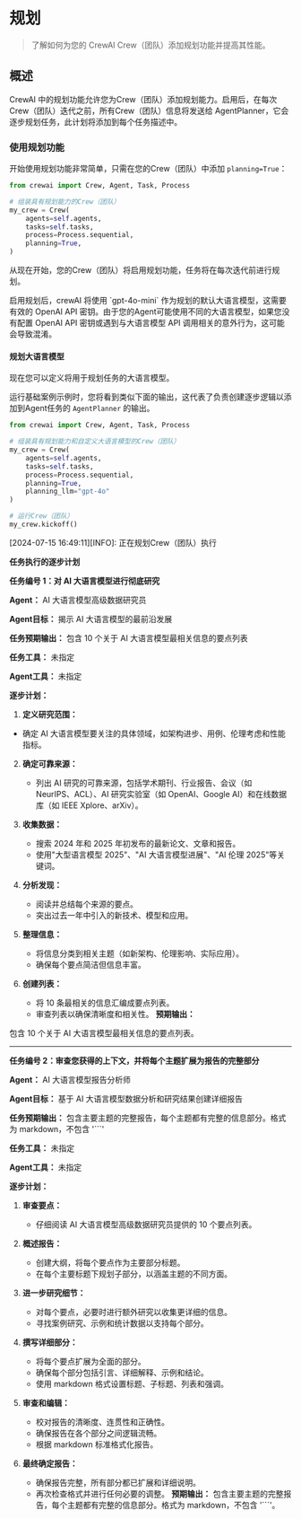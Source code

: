 # 规划

> 了解如何为您的 CrewAI Crew（团队）添加规划功能并提高其性能。

## 概述

CrewAI 中的规划功能允许您为Crew（团队）添加规划能力。启用后，在每次Crew（团队）迭代之前，所有Crew（团队）信息将发送给 AgentPlanner，它会逐步规划任务，此计划将添加到每个任务描述中。

### 使用规划功能

开始使用规划功能非常简单，只需在您的Crew（团队）中添加 `planning=True`：


```python
from crewai import Crew, Agent, Task, Process

# 组装具有规划能力的Crew（团队）
my_crew = Crew(
    agents=self.agents,
    tasks=self.tasks,
    process=Process.sequential,
    planning=True,
)
```


从现在开始，您的Crew（团队）将启用规划功能，任务将在每次迭代前进行规划。

<Warning>
  启用规划后，crewAI 将使用 `gpt-4o-mini` 作为规划的默认大语言模型，这需要有效的 OpenAI API 密钥。由于您的Agent可能使用不同的大语言模型，如果您没有配置 OpenAI API 密钥或遇到与大语言模型 API 调用相关的意外行为，这可能会导致混淆。
</Warning>

#### 规划大语言模型

现在您可以定义将用于规划任务的大语言模型。

运行基础案例示例时，您将看到类似下面的输出，这代表了负责创建逐步逻辑以添加到Agent任务的 `AgentPlanner` 的输出。


```python
from crewai import Crew, Agent, Task, Process

# 组装具有规划能力和自定义大语言模型的Crew（团队）
my_crew = Crew(
    agents=self.agents,
    tasks=self.tasks,
    process=Process.sequential,
    planning=True,
    planning_llm="gpt-4o"
)

# 运行Crew（团队）
my_crew.kickoff()
```

[2024-07-15 16:49:11][INFO]: 正在规划Crew（团队）执行

**任务执行的逐步计划**

**任务编号 1：对 AI 大语言模型进行彻底研究**

**Agent：** AI 大语言模型高级数据研究员

**Agent目标：** 揭示 AI 大语言模型的最前沿发展

**任务预期输出：** 包含 10 个关于 AI 大语言模型最相关信息的要点列表

**任务工具：** 未指定

**Agent工具：** 未指定

**逐步计划：**

1. **定义研究范围：**
- 确定 AI 大语言模型要关注的具体领域，如架构进步、用例、伦理考虑和性能指标。

2. **确定可靠来源：**
   - 列出 AI 研究的可靠来源，包括学术期刊、行业报告、会议（如 NeurIPS、ACL）、AI 研究实验室（如 OpenAI、Google AI）和在线数据库（如 IEEE
Xplore、arXiv）。

3. **收集数据：**
   - 搜索 2024 年和 2025 年初发布的最新论文、文章和报告。
   - 使用"大型语言模型 2025"、"AI 大语言模型进展"、"AI 伦理 2025"等关键词。
4. **分析发现：**
   - 阅读并总结每个来源的要点。
   - 突出过去一年中引入的新技术、模型和应用。
5. **整理信息：**
   - 将信息分类到相关主题（如新架构、伦理影响、实际应用）。
   - 确保每个要点简洁但信息丰富。
6. **创建列表：**
   - 将 10 条最相关的信息汇编成要点列表。
   - 审查列表以确保清晰度和相关性。
**预期输出：**

包含 10 个关于 AI 大语言模型最相关信息的要点列表。

---

**任务编号 2：审查您获得的上下文，并将每个主题扩展为报告的完整部分**

**Agent：** AI 大语言模型报告分析师

**Agent目标：** 基于 AI 大语言模型数据分析和研究结果创建详细报告

**任务预期输出：** 包含主要主题的完整报告，每个主题都有完整的信息部分。格式为 markdown，不包含 '```'

**任务工具：** 未指定

**Agent工具：** 未指定

**逐步计划：**

1. **审查要点：**
   - 仔细阅读 AI 大语言模型高级数据研究员提供的 10 个要点列表。

2. **概述报告：**
   - 创建大纲，将每个要点作为主要部分标题。
   - 在每个主要标题下规划子部分，以涵盖主题的不同方面。

3. **进一步研究细节：**
   - 对每个要点，必要时进行额外研究以收集更详细的信息。
   - 寻找案例研究、示例和统计数据以支持每个部分。

4. **撰写详细部分：**
   - 将每个要点扩展为全面的部分。
   - 确保每个部分包括引言、详细解释、示例和结论。
   - 使用 markdown 格式设置标题、子标题、列表和强调。

5. **审查和编辑：**
   - 校对报告的清晰度、连贯性和正确性。
   - 确保报告在各个部分之间逻辑流畅。
   - 根据 markdown 标准格式化报告。

6. **最终确定报告：**
   - 确保报告完整，所有部分都已扩展和详细说明。
   - 再次检查格式并进行任何必要的调整。
**预期输出：**
包含主要主题的完整报告，每个主题都有完整的信息部分。格式为 markdown，不包含 '```'。

